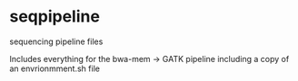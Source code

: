 seqpipeline
===========

sequencing pipeline files

Includes everything for the bwa-mem -> GATK pipeline including a copy of an envrionmment.sh file

